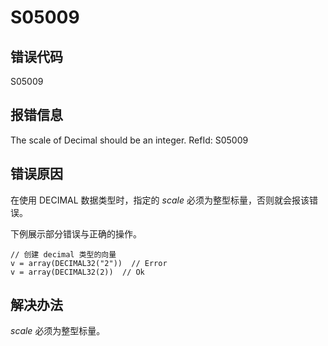 # S05009

## 错误代码

S05009

## 报错信息

The scale of Decimal should be an integer. RefId: S05009

## 错误原因

在使用 DECIMAL 数据类型时，指定的 *scale* 必须为整型标量，否则就会报该错误。

下例展示部分错误与正确的操作。

```
// 创建 decimal 类型的向量
v = array(DECIMAL32("2"))  // Error
v = array(DECIMAL32(2))  // Ok
```

## 解决办法

*scale* 必须为整型标量。

